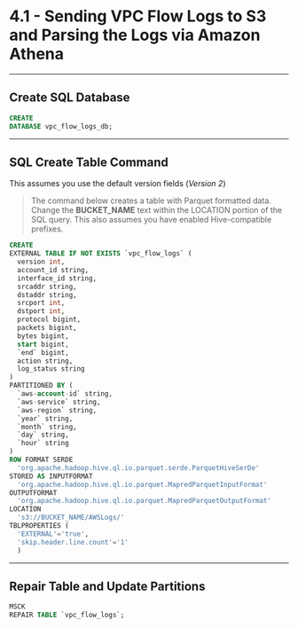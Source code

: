 # 4.1 - Sending VPC Flow Logs to S3 and Parsing the Logs via Amazon Athena

---

## Create SQL Database

```sql
CREATE
DATABASE vpc_flow_logs_db;
```

---

## SQL Create Table Command

This assumes you use the default version fields (_Version 2_)

> The command below creates a table with Parquet formatted data.
> Change the **BUCKET_NAME** text within the LOCATION portion of the SQL query.
> This also assumes you have enabled Hive-compatible prefixes.

```sql
CREATE
EXTERNAL TABLE IF NOT EXISTS `vpc_flow_logs` (
  version int,
  account_id string,
  interface_id string,
  srcaddr string,
  dstaddr string,
  srcport int,
  dstport int,
  protocol bigint,
  packets bigint,
  bytes bigint,
  start bigint,
  `end` bigint,
  action string,
  log_status string
)
PARTITIONED BY (
  `aws-account-id` string,
  `aws-service` string,
  `aws-region` string,
  `year` string, 
  `month` string, 
  `day` string,
  `hour` string
)
ROW FORMAT SERDE 
  'org.apache.hadoop.hive.ql.io.parquet.serde.ParquetHiveSerDe'
STORED AS INPUTFORMAT 
  'org.apache.hadoop.hive.ql.io.parquet.MapredParquetInputFormat' 
OUTPUTFORMAT 
  'org.apache.hadoop.hive.ql.io.parquet.MapredParquetOutputFormat'
LOCATION
  's3://BUCKET_NAME/AWSLogs/'
TBLPROPERTIES (
  'EXTERNAL'='true', 
  'skip.header.line.count'='1'
  )
```

---

## Repair Table and Update Partitions

```sql
MSCK
REPAIR TABLE `vpc_flow_logs`;
```